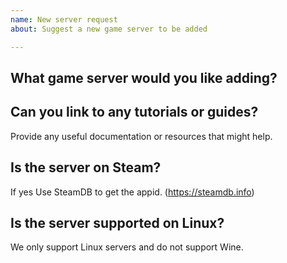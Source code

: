 ```yaml
---
name: New server request
about: Suggest a new game server to be added

---
```


## What game server would you like adding?

## Can you link to any tutorials or guides?
Provide any useful documentation or resources that might help.

## Is the server on Steam?
If yes Use SteamDB to get the appid. (https://steamdb.info)

## Is the server supported on Linux?
We only support Linux servers and do not support Wine.
